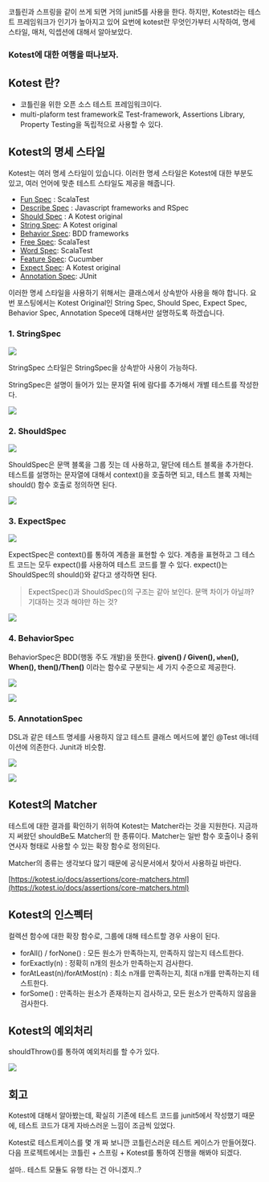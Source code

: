 코틀린과 스프링을 같이 쓰게 되면 거의 junit5를 사용을 한다. 하지만, Kotest라는 테스트 프레임워크가 인기가 높아지고 있어 요번에 kotest란 무엇인가부터 시작하여, 명세 스타일, 매처, 익셉션에 대해서 알아보았다.

  

### Kotest에 대한 여행을 떠나보자.

## Kotest 란?

-   코틀린을 위한 오픈 소스 테스트 프레임워크이다.
-   multi-plaform test framework로 Test-framework, Assertions Library, Property Testing을 독립적으로 사용할 수 있다.

## Kotest의 명세 스타일

Kotest는 여러 명세 스타일이 있습니다. 이러한 명세 스타일은 Kotest에 대한 부분도 있고, 여러 언어에 맞춘 테스트 스타일도 제공을 해줍니다.

- [Fun       Spec](https://kotest.io/docs/framework/testing-styles.html#fun-spec)     : ScalaTest
-  [Describe    Spec](https://kotest.io/docs/framework/testing-styles.html#describe-spec)    : Javascript frameworks and RSpec
-  [Should    Spec](https://kotest.io/docs/framework/testing-styles.html#should-spec)    : A Kotest original
-  [String    Spec](https://kotest.io/docs/framework/testing-styles.html#string-spec):    A Kotest original
-  [Behavior    Spec](https://kotest.io/docs/framework/testing-styles.html#behavior-spec):    BDD frameworks
-  [Free    Spec](https://kotest.io/docs/framework/testing-styles.html#free-spec):    ScalaTest
-  [Word    Spec](https://kotest.io/docs/framework/testing-styles.html#word-spec):    ScalaTest
-  [Feature    Spec](https://kotest.io/docs/framework/testing-styles.html#feature-spec):    Cucumber
-  [Expect    Spec](https://kotest.io/docs/framework/testing-styles.html#expect-spec):    A Kotest original
-  [Annotation    Spec](https://kotest.io/docs/framework/testing-styles.html#annotation-spec):    JUnit

이러한 명세 스타일을 사용하기 위해서는 클래스에서 상속받아 사용을  해야 합니다.  요번 포스팅에서는 Kotest Original인 String Spec, Should Spec, Expect Spec, Behavior Spec, Annotation Spece에 대해서만 설명하도록 하겠습니다.

### 1. StringSpec

![](https://blog.kakaocdn.net/dn/bBy4mQ/btrzv4usWeI/Y4EVS0PtAU0OAc9PyqIjak/img.png)

StringSpec 스타일은 StringSpec을 상속받아 사용이 가능하다.

StringSpec은 설명이 들어가 있는 문자열 뒤에 람다를 추가해서 개별 테스트를 작성한다.

![](https://blog.kakaocdn.net/dn/bx081Q/btrzxwjdQSy/BA2kqmq8kiEW14k24ybadk/img.png)

### 2. ShouldSpec

![](https://blog.kakaocdn.net/dn/deXWOt/btrzwkYdaFY/rc9bGoB6flK1XbHYuVum1K/img.png)

ShouldSpec은 문맥 블록을 그룹 짓는 데 사용하고, 말단에 테스트 블록을 추가한다. 테스트를 설명하는 문자열에 대해서 context()을 호출하면 되고, 테스트 블록 자체는 should() 함수 호출로 정의하면 된다.

![](https://blog.kakaocdn.net/dn/kA3lL/btrzuVSWV7T/RGAFmVrhnCjeiCFwKkkZU1/img.png)

### 3. ExpectSpec

![](https://blog.kakaocdn.net/dn/ya4eU/btrzw9hxV8M/VAmWAaxe56k4LyPYZ0kgC0/img.png)

ExpectSpec은 context()를 통하여 계층을 표현할 수 있다. 계층을 표현하고 그 테스트 코드는 모두 expect()를 사용하여 테스트 코드를 짤 수 있다. expect()는 ShouldSpec의 should()와 같다고 생각하면 된다.

> ExpectSpec()과 ShouldSpec()의 구조는  같아 보인다.  문맥 차이가 아닐까?  기대하는  것과  해야만 하는  것?

![](https://blog.kakaocdn.net/dn/bmUER8/btrzvAHdzzF/1NJEzHueR4KtDyywlBSCi0/img.png)

### 4. BehaviorSpec

BehaviorSpec은 BDD(행동 주도 개발)을 뜻한다.  **given() / Given(), `when`(), When(), then()/Then()** 이라는 함수로 구분되는 세 가지 수준으로 제공한다.

![](https://blog.kakaocdn.net/dn/00OQP/btrzvbVvlWX/wEYTGmiKkxROaoFiNx4QMK/img.png)

![](https://blog.kakaocdn.net/dn/xlAkF/btrzwRBvm0t/cvEJlxatKxh28UIOUC1hYK/img.png)

### 5. AnnotationSpec

DSL과 같은 테스트 명세를 사용하지 않고 테스트 클래스 메서드에 붙인 @Test  애너테이션에  의존한다. Junit과 비슷함.

![](https://blog.kakaocdn.net/dn/kYhGG/btrzvwSBV7a/KODgGA153OKyYWEDTLZrq1/img.png)

![](https://blog.kakaocdn.net/dn/bb4l5G/btrzvLPzE4U/iLDnfiW8dwmYntDZ8HZrck/img.png)

## Kotest의 Matcher

테스트에 대한 결과를 확인하기 위하여 Kotest는 Matcher라는 것을 지원한다. 지금까지 써왔던 shouldBe도 Matcher의 한 종류이다. Matcher는 일반 함수 호출이나 중위 연사자 형태로 사용할 수 있는 확장 함수로 정의된다.

  

Matcher의 종류는 생각보다 많기 때문에 공식문서에서 찾아서 사용하길 바란다.

[https://kotest.io/docs/assertions/core-matchers.html](https://kotest.io/docs/assertions/core-matchers.html)

[](https://kotest.io/docs/assertions/core-matchers.html)

## Kotest의 인스펙터

컬렉션 함수에 대한 확장 함수로, 그룹에 대해 테스트할 경우 사용이 된다.

- forAll() / forNone() : 모든 원소가 만족하는지, 만족하지 않는지 테스트한다.
- forExactly(n) : 정확히 n개의 원소가 만족하는지 검사한다.
- forAtLeast(n)/forAtMost(n) : 최소 n개를 만족하는지, 최대 n개를 만족하는지  테스트한다.
- forSome() : 만족하는 원소가 존재하는지 검사하고, 모든 원소가 만족하지 않음을 검사한다.

  

## Kotest의 예외처리

shouldThrow()를 통하여 예외처리를 할 수가 있다.

![](https://blog.kakaocdn.net/dn/cE8k3A/btrzxyuKUkN/QT1aj3FCP7kXn7XXfoUaA0/img.png)

## 회고

Kotest에 대해서 알아봤는데, 확실히 기존에 테스트 코드를 junit5에서 작성했기 때문에, 테스트 코드가 대게 자바스러운 느낌이 조금씩 있었다.

Kotest로 테스트케이스를  몇 개  짜 보니깐  코틀린스러운  테스트 케이스가  만들어졌다. 다음 프로젝트에서는 코틀린 + 스프링 + Kotest를 통하여 진행을  해봐야 되겠다.

설마.. 테스트 모듈도  유행 타는  건 아니겠지..?
